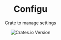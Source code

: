 <h1 align="center">Configu</h1>
<div align="center">Crate to manage settings</div>
<div align="center">

![Crates.io Version](https://img.shields.io/crates/v/configu?style=for-the-badge)

</div>
